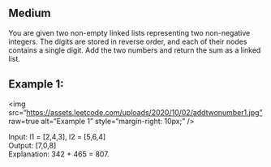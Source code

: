 ## Medium
You are given two non-empty linked lists representing two non-negative integers. The digits are stored in reverse order, and each of their nodes contains a single digit. Add the two numbers and return the sum as a linked list.
## Example 1:
<img
src=“https://assets.leetcode.com/uploads/2020/10/02/addtwonumber1.jpg”
raw=true
alt=“Example 1”
style=“margin-right: 10px;”
/>

Input: l1 = [2,4,3], l2 = [5,6,4]\
Output: [7,0,8]\
Explanation: 342 + 465 = 807.

